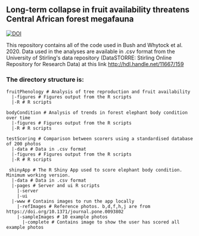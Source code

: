 ## Long-term collapse in fruit availability threatens Central African forest megafauna #### 

[![DOI](https://zenodo.org/badge/285789471.svg)](https://zenodo.org/badge/latestdoi/285789471)

This repository contains all of the code used in Bush and Whytock et al. 2020.
Data used in the analyses are available in .csv format from the University of Stirling's data repository (DataSTORRE: Stirling Online Repository for Research Data) at this link http://hdl.handle.net/11667/159

### The directory structure is:

```
fruitPhenology # Analysis of tree reproduction and fruit availability
  |-figures # Figures output from the R scripts
  |-R # R scripts
  
bodyCondition # Analysis of trends in forest elephant body condition over time
  |-figures # Figures output from the R scripts
  |-R # R scripts
  
testScoring # Comparison between scorers using a standardised database of 200 photos
  |-data # Data in .csv format
  |-figures # Figures output from the R scripts
  |-R # R scripts
  
 shinyApp # The R Shiny App used to score elephant body condition. Minimum working version.
  |-data # Data in .csv format
  |-pages # Server and ui R scripts
    |-server
    |-ui
  |-www # Contains images to run the app locally
    |-refImages # Reference photos. b,d,f,h,j are from https://doi.org/10.1371/journal.pone.0093802
    |-sampleImages # 10 example photos
      |-complete # Contains image to show the user has scored all example photos
```
